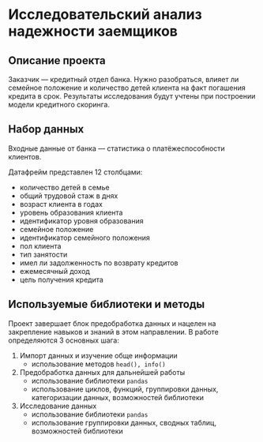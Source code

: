 # Исследовательский анализ надежности заемщиков

## Описание проекта

Заказчик — кредитный отдел банка. Нужно разобраться, влияет ли семейное положение и количество детей клиента на факт погашения кредита в срок.
Результаты исследования будут учтены при построении модели кредитного скоринга.

## Набор данных

Входные данные от банка — статистика о платёжеспособности клиентов.

Датафрейм представлен 12 столбцами:
- количество детей в семье
- общий трудовой стаж в днях
- возраст клиента в годах
- уровень образования клиента
- идентификатор уровня образования
- семейное положение
- идентификатор семейного положения
- пол клиента
- тип занятости
- имел ли задолженность по возврату кредитов
- ежемесячный доход
- цель получения кредита

## Используемые библиотеки и методы

Проект завершает блок предобработка данных и нацелен на закрепление навыков и знаний в этом направлении. В работе определяются 3 основных шага:
1. Импорт данных и изучение обще информации
    - использование методов `head(), info()`
2. Предобработка данных для дальнейшей работы
    - использование библиотеки `pandas`
    - использование циклов, функций, группировки данных, категоризации данных, возможностей библиотеки
3. Исследование данных
    - использование библиотеки `pandas`
    - использование группировки данных, сводных таблиц, возможностей библиотеки
